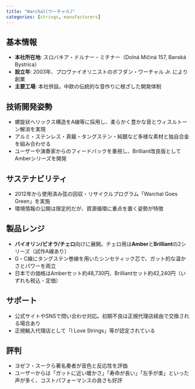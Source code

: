 ```yaml
---
title: "Warchal(ワーチャル)"
categories: [strings, manufacturers]
---
```


## 基本情報

* **本社所在地**: スロバキア・ドルナー・ミチナー（Dolná Mičiná 157, Banská Bystrica）
* **設立年**: 2003年、プロヴァイオリニストのボフダン・ワーチャル Jr. により創業
* **主要工場**: 本社併設。中欧の伝統的な音作りに根ざした開発体制

## 技術開発姿勢

* 螺旋状ヘリックス構造をA線等に採用し、柔らかく豊かな音とウィスルトーン解消を実現
* アルミ・ステンレス・真鍮・タングステン・純銀など多様な素材と独自合金を組み合わせる
* ユーザーや演奏家からのフィードバックを重視し、Brilliant改良版としてAmberシリーズを開発

## サステナビリティ

* 2012年から使用済み弦の回収・リサイクルプログラム「Warchal Goes Green」を実施
* 環境情報の公開は限定的だが、資源循環に重点を置く姿勢が特徴

## 製品レンジ

* **バイオリン/ビオラ/チェロ**向けに展開。チェロ用は**Amber**と**Brilliant**の2シリーズ（試作A線あり）
* G・C線にタングステン巻線を用いたシンセティック芯で、ガット的な温かさとパワーを両立
* 日本での価格はAmberセット約48,730円、Brilliantセット約42,240円（いずれも税込・定価）

## サポート

* 公式サイトやSNSで問い合わせ対応。初期不良は正規代理店経由で交換される場合あり
* 正規輸入代理店として「I Love Strings」等が認定されている

## 評判

* ヨゼフ・スークら著名奏者が音色と反応性を評価
* ユーザーからは「ガットに近い暖かさ」「寿命が長い」「左手が楽」といった声が多く、コストパフォーマンスの良さも好評

